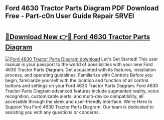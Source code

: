 ## Ford 4630 Tractor Parts Diagram PDF Download Free - Part-c0n User Guide Repair 5RVEl

# <h2><a href="http://dfp1rp.blite.top/?on=Ford+4630+Tractor+Parts+Diagram">🔗Download New 👉🔴 Ford 4630 Tractor Parts Diagram</a></h2>

[![Ford 4630 Tractor Parts Diagram download](https://i.imgur.com/lujVjoI.png)](http://dfp1rp.blite.top/?on=Ford+4630+Tractor+Parts+Diagram)
Let's Get Started! This user manual is your passport to the world of possibilities with your new Ford 4630 Tractor Parts Diagram. Get acquainted with its features, installation process, and operating guidelines. Familiarize with Controls Before you begin, familiarize yourself with the location and function of all control buttons and settings on your Ford 4630 Tractor Parts Diagram. Ford 4630 Tractor Parts Diagram advanced features include augmented reality, voice recognition, customizable alerts, and multi-device compatibility, all accessible through the sleek and user-friendly interface. We're Here to Support You Ford 4630 Tractor Parts Diagram. Our team is dedicated to assisting you with any questions or concerns.
